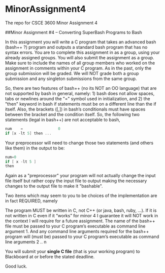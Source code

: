 # MinorAssignment4
The repo for CSCE 3600 Minor Assignment 4

##Minor Assignment #4 – Converting SuperBash Programs to Bash

In this assignment you will write a C program that takes an advanced  bash (bash++ ?) program and outputs a standard bash program that has no syntax errors.  You are to complete this assignment in as a group, using your already assigned groups.   You will also submit the assignment as a group.  Make sure to include the names of all group members who worked on the assignment in comments within your C program.  As in the past, only the group submission will be graded.  We will NOT grade both a group submission and any singleton submissions from the same group.

So, there are two features of  bash++ (no its NOT an OO language) that are not supported by bash in general, namely: 1) bash does not allow spaces, tabs or newlines around the "=" symbol used in initialization,  and 2) the "then" keyword in bash if statements must be on a different line than the if itself. Also, the brackets ([,]) in bash’s conditionals must have spaces between the bracket and the condition itself.  So, the following two statements  (legal in bash++) are not acceptable to bash,

```c
num    =                0            
if [x -lt 5] then ...
```

Your preprocessor will need to change those two statements  (and others like them) in the output to be:

```c
num=0
if [ x -lt 5 ]
then
```

Again as a "preprocessor" your program will not actually change the input file itself but rather copy the input file to output making the necessary changes to the output file to make it "bashable".

Two items which may seem to you to be choices of the implementation are in fact REQUIRED, namely

The program MUST be written in C, not C++ (or java, bash, ruby, …).   If it is not written in C even if it “works” for minor 4 I guarantee it will NOT work in the context I will require for a future assignment.
The name of the bash++ file must be passed to your C program’s executable as command line argument 1.   And any command line arguments required for the bash++ program will (must be) passed to your C program’s executable as command line arguments 2 .. n

You will submit your **single C file** (that is your working program) to Blackboard at or before the stated deadline.

Good luck.